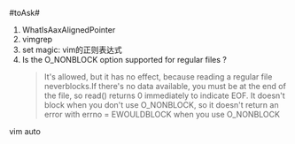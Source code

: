 #toAsk#

1. WhatIsAaxAlignedPointer 
2. vimgrep 
3. set magic: vim的正则表达式
4. Is the O_NONBLOCK option supported for regular files ?
	>It's allowed, but it has no effect, because reading a regular file neverblocks.If there's no data available, you must be at the end of the file, so read() returns 0 immediately to indicate EOF. It doesn't block when you don't use O_NONBLOCK, so it doesn't return an error with errno = EWOULDBLOCK when you use O_NONBLOCK





vim auto
